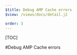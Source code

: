 ```yaml
---
$title: Debug AMP Cache errors
$view: /views/docs/detail.j2

order: 3
---
```


[TOC]

#Debug AMP Cache errors
